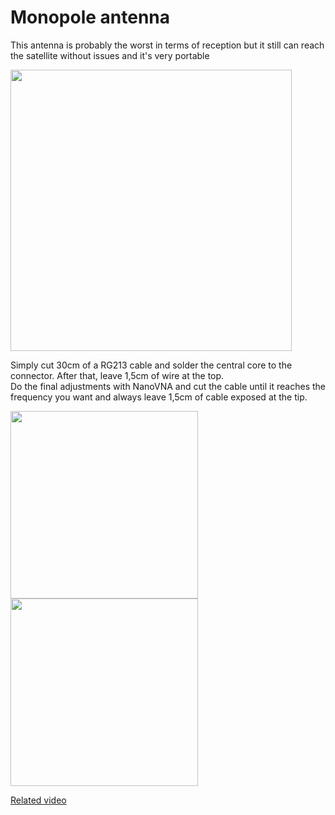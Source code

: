 # Monopole antenna

This antenna is probably the worst in terms of reception but it still can reach the satellite without issues and it's very portable

<img height="450" src="/../_img/antennas/monopole.png" />

Simply cut 30cm of a RG213 cable and solder the central core to the connector. After that, leave 1,5cm of wire at the top.  
Do the final adjustments with NanoVNA and cut the cable until it reaches the frequency you want and always leave 1,5cm of cable exposed at the tip.

<img height="300" src="/../_img/antennas/monopole_swr.jpg" />
<img height="300" src="/../_img/antennas/monopole_ex.jpg" />

[Related video](https://www.youtube.com/watch?v=XA78nIEK8Kg)